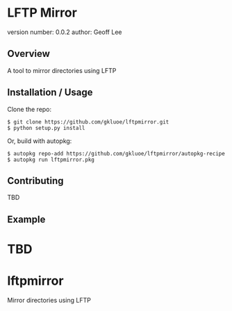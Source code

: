 LFTP Mirror
===============================

version number: 0.0.2
author: Geoff Lee

Overview
--------

A tool to mirror directories using LFTP

Installation / Usage
--------------------

Clone the repo:

    $ git clone https://github.com/gkluoe/lftpmirror.git
    $ python setup.py install

Or, build with autopkg:

    $ autopkg repo-add https://github.com/gkluoe/lftpmirror/autopkg-recipe
    $ autopkg run lftpmirror.pkg

    
Contributing
------------

TBD

Example
-------

TBD
=======
# lftpmirror
Mirror directories using LFTP
